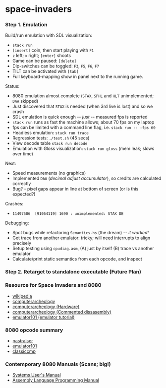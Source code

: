 # space-invaders


### Step 1. Emulation


Build/run emulation with SDL visualization:

- `stack run`
- `[insert]` coin; then start playing with `F1`
- `z` left; `x` right; `[enter]` shoots
- Game can be paused: `[delete]`
- Dip-switches can be toggled: `F3`, `F5`, `F6`, `F7`
- TILT can be activated with `[tab]`
- Full keyboard-mapping show in panel next to the running game.

Status:

- 8080 emulation almost complete (`STAX`, `SPHL` and `HLT` unimplemented; `DAA` skipped)
- Just discovered that `STAX` is needed (when 3rd live is lost) and so we crash
- SDL emulation is quick enough -- *just* -- measured fps is reported
- `stack run` runs as fast the machine allows; about 70 fps on my laptop
- fps can be limited with a command line flag, i.e.  `stack run -- -fps 60`
- Headless emulation: `stack run trace`
- Regression tests: `./test.sh` (45 secs)
- View decode table `stack run decode`
- Emulation with Gloss visualization: `stack run gloss` (mem leak; slows over time)

Next:

- Speed measurements (no graphics)
- Implemented `DAA` (_decimal adjust accumulator_), so credits are calculated correctly
- Bug? - pixel gaps appear in line at bottom of screen (or is this expected?)

Crashes:
- `11497506  [91054119] 1690 : unimplemented: STAX DE`

Debugging:

- Spot bugs while refactoring `Semantics.hs` (the dream) -- _it worked!_
- Get trace from another emulator: tricky; will need interrupts to align precisely
- Setup testing using `cpudiag.asm`, (A) just by itself (B) trace vs another emulator
- Calculate/print static semantics from each opcode, and inspect


### Step 2. Retarget to standalone executable (Future Plan)


### Resource for Space Invaders and 8080
- [wikipedia](https://en.wikipedia.org/wiki/Space_Invaders)
- [computerarcheology](https://www.computerarcheology.com/Arcade/SpaceInvaders)
- [computerarcheology (Hardware)](https://www.computerarcheology.com/Arcade/SpaceInvaders/Hardware.html)
- [computerarcheology (Commented dissasembly)](https://www.computerarcheology.com/Arcade/SpaceInvaders/Code.html)
- [emulator101 (emulator tutorial)](http://www.emulator101.com)

### 8080 opcode summary
- [pastraiser](https://pastraiser.com/cpu/i8080/i8080_opcodes.html)
- [emulator101](http://www.emulator101.com/reference/8080-by-opcode.html)
- [classiccmp](http://www.classiccmp.org/dunfield/r/8080.txt)

### Contemporary 8080 Manuals (Scans; big!)
- [Systems User's Manual](http://www.nj7p.info/Manuals/PDFs/Intel/9800153B.pdf)
- [Assembly Language Programming Manual](http://www.classiccmp.org/dunfield/r/8080asm.pdf)

